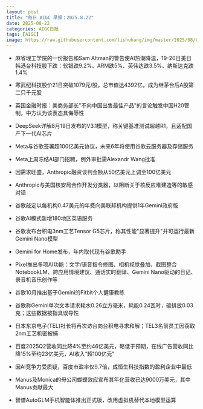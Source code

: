 ```yaml
---
layout: post
title: "每日 AIGC 早报：2025.8.22"
date: 2025-08-22
categories: AIGC日报
tags: [AIGC]
image: https://raw.githubusercontent.com/lishuhang/img/master/2025/08/0822-d.webp
---
```


- 麻省理工学院的一份报告和Sam Altman的警告使AI热潮降温，19-20日美日韩港台科技股下跌：软银跌9.2%、ARM跌5%、英伟达跌3.5%、纳斯达克跌1.4%

- 寒武纪科技股价21日突破1079元/股，总市值达4392亿，成为继茅台后A股第二只千元股

- 英国金融时报：美商务部长"不向中国出售最佳产品"的言论触发中国H20管制，中方认为该表态具侮辱性

- DeepSeek详解8月19日发布的V3.1模型，称关键基准测试超越R1，且适配国产下一代AI芯片

- Meta与谷歌签署超100亿美元协议，未来6年将使用谷歌云服务器及存储服务

- Meta上周冻结AI部门招聘，例外审批需Alexandr Wang批准

- 因需求旺盛，Anthropic融资谈判金额从50亿美元上调至100亿美元

- Anthropic与美国核安局合作开发分类器，以阻断关于核反应堆建造等的敏感对话

- 谷歌敲定以每机构0.47美元的年费向美联邦机构提供1年Gemini政府版

- 谷歌AI模式新增180地区英语服务

- 谷歌发布台积电3nm工艺Tensor G5芯片，称其性能"显著提升"并可运行最新Gemini Nano模型

- Gemini for Home发布，年内取代现有谷歌助手

- Pixel推出多项AI功能：文字/语音指令修图、相机视觉叠加、截图整合NotebookLM、跨应用情境建议、通话实时翻译、Gemini Nano驱动的日记、录音机音乐创作等

- 谷歌10月推出基于Gemini的Fitbit个人健康教练

- 谷歌称Gemini单次文本请求耗水0.26立方毫米，耗能0.24瓦时，碳排放0.03克；这些数据被指具误导性

- 日本东京电子(TEL)社长将再次访台向台积电寻求和解；TEL3名前员工因窃取2nm工艺机密被捕

- 百度2025Q2营收同比降4%至约46亿美元，略低于预期，在线广告营收同比降15%至约23亿美元，AI收入“超100亿元”

- 因AI竞争力受质疑，百度市盈率仅9.7倍，成恒生科技指数的盈利企业中最低

- Manus及Monica的母公司蝴蝶效应宣布其年化营收已达9000万美元，其中Manus贡献最大

- 智谱AutoGLM手机智能体推出正式版，改用虚拟机替代本地模型运算